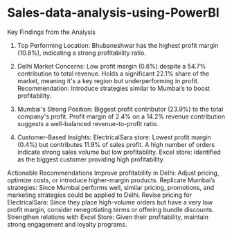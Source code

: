 # Sales-data-analysis-using-PowerBI
Key Findings from the Analysis
1. Top Performing Location:
Bhubaneshwar has the highest profit margin (10.8%), indicating a strong profitability ratio.

2. Delhi Market Concerns:
Low profit margin (0.6%) despite a 54.7% contribution to total revenue.
Holds a significant 22.1% share of the market, meaning it's a key region but underperforming in profit.
Recommendation: Introduce strategies similar to Mumbai’s to boost profitability.

3. Mumbai's Strong Position:
Biggest profit contributor (23.9%) to the total company's profit.
Profit margin of 2.4% on a 14.2% revenue contribution suggests a well-balanced revenue-to-profit ratio.

4. Customer-Based Insights:
ElectricalSara store:
Lowest profit margin (0.4%) but contributes 11.9% of sales profit.
A high number of orders indicate strong sales volume but low profitability.
Excel store:
Identified as the biggest customer providing high profitability.


Actionable Recommendations
Improve profitability in Delhi: Adjust pricing, optimize costs, or introduce higher-margin products.
Replicate Mumbai’s strategies: Since Mumbai performs well, similar pricing, promotions, and marketing strategies could be applied to Delhi.
Revise pricing for ElectricalSara: Since they place high-volume orders but have a very low profit margin, consider renegotiating terms or offering bundle discounts.
Strengthen relations with Excel Store: Given their profitability, maintain strong engagement and loyalty programs.
